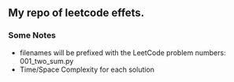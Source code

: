 ## My repo of leetcode effets.

### Some Notes
- filenames will be prefixed with the LeetCode problem numbers: 001_two_sum.py
- Time/Space Complexity for each solution
